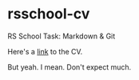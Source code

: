 # rsschool-cv

RS School Task: Markdown &amp; Git

Here's a [link](https://dividedby-0.github.io/rsschool-cv/cv) to the CV.

But yeah.
I mean.
Don't expect much.
